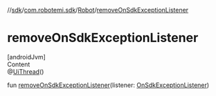 //[sdk](../../../index.md)/[com.robotemi.sdk](../index.md)/[Robot](index.md)/[removeOnSdkExceptionListener](remove-on-sdk-exception-listener.md)



# removeOnSdkExceptionListener  
[androidJvm]  
Content  
@[UiThread](https://developer.android.com/reference/kotlin/androidx/annotation/UiThread.html)()  
  
fun [removeOnSdkExceptionListener](remove-on-sdk-exception-listener.md)(listener: [OnSdkExceptionListener](../../com.robotemi.sdk.exception/-on-sdk-exception-listener/index.md))  



